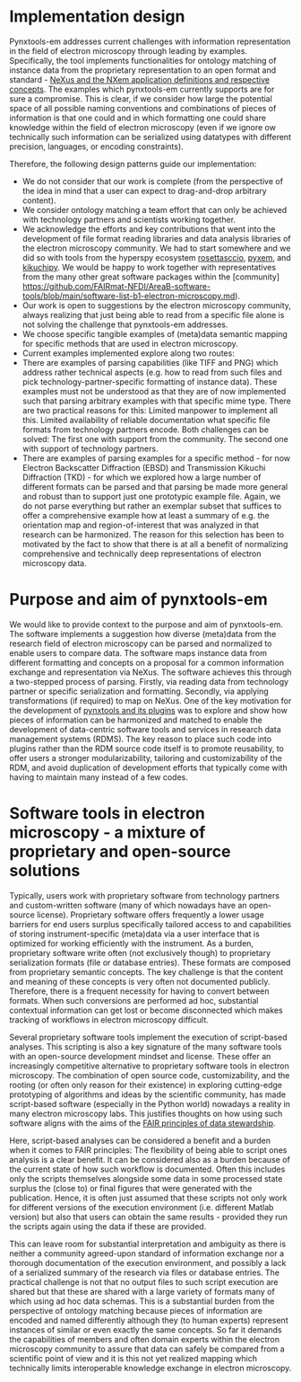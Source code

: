 # Implementation design

Pynxtools-em addresses current challenges with information representation in the field of electron microscopy through leading by examples. Specifically, the tool implements functionalities for ontology matching of instance data from the proprietary representation to an open format and standard - [NeXus and the NXem application definitions and respective concepts](https://fairmat-nfdi.github.io/nexus_definitions). The examples which pynxtools-em currently supports are for sure a compromise. This is clear, if we consider how large the potential space of all possible naming conventions and combinations of pieces of information is that one could and in which formatting one could share knowledge within the field of electron microscopy (even if we ignore ow technically such information can be serialized using datatypes with different precision, languages, or encoding constraints). 

Therefore, the following design patterns guide our implementation:

- We do not consider that our work is complete (from the perspective of the idea in mind that a user can expect to drag-and-drop arbitrary content).
- We consider ontology matching a team effort that can only be achieved with technology partners and scientists working together.
- We acknowledge the efforts and key contributions that went into the development of file format reading libraries and data analysis libraries of the electron microscopy community. We had to start somewhere and we did so with tools from the hyperspy ecosystem [rosettasccio](https://github.com/hyperspy/rosettasciio), [pyxem](https://github.com/pyxem/pyxem), and [kikuchipy](https://github.com/pyxem/kikuchipy). We would be happy to work together with representatives from the many other great software packages within the [community] https://github.com/FAIRmat-NFDI/AreaB-software-tools/blob/main/software-list-b1-electron-microscopy.md).
- Our work is open to suggestions by the electron microscopy community, always realizing that just being able to read from a specific file alone is not solving the challenge that pynxtools-em addresses.
- We choose specific tangible examples of (meta)data semantic mapping for specific methods that are used in electron microscopy.
- Current examples implemented explore along two routes:
- There are examples of parsing capabilities (like TIFF and PNG) which address rather technical aspects (e.g. how to read from such files and pick technology-partner-specific formatting of instance data). These examples must not be understood as that they are of now implemented such that parsing arbitrary examples with that specific mime type. There are two practical reasons for this: Limited manpower to implement all this. Limited availability of reliable documentation what specific file formats from technology partners encode. Both challenges can be solved: The first one with support from the community. The second one with support of technology partners.
- There are examples of parsing examples for a specific method - for now Electron Backscatter Diffraction (EBSD) and Transmission Kikuchi Diffraction (TKD) - for which we explored how a large number of different formats can be parsed and that parsing be made more general and robust than to support just one prototypic example file. Again, we do not parse everything but rather an exemplar subset that suffices to offer a comprehensive example how at least a summary of e.g. the orientation map and region-of-interest that was analyzed in that research can be harmonized. The reason for this selection has been to motivated by the fact to show that there is at all a benefit of normalizing comprehensive and technically deep representations of electron microscopy data.

# Purpose and aim of pynxtools-em
We would like to provide context to the purpose and aim of pynxtools-em. The software implements a suggestion how diverse (meta)data from the research field of electron microscopy can be parsed and normalized to enable users to compare data. The software maps instance data from different formatting and concepts on a proposal for a common information exchange and representation via NeXus. The software achieves this through a two-stepped process of parsing. Firstly, via reading data from technology partner or specific serialization and formatting. Secondly, via applying transformations (if required) to map on NeXus. One of the key motivation for the development of [pynxtools and its plugins](https://github.com/FAIRmat-NFDI/pynxtools) was to explore and show how pieces of information can be harmonized and matched to enable the development of data-centric software tools and services in research data management systems (RDMS). The key reason to place such code into plugins rather than the RDM source code itself is to promote reusability, to offer users a stronger modularizability, tailoring and customizability of the RDM, and avoid duplication of development efforts that typically come with having to maintain many instead of a few codes.

# Software tools in electron microscopy - a mixture of proprietary and open-source solutions
Typically, users work with proprietary software from technology partners and custom-written software (many of which nowadays have an open-source license). Proprietary software offers frequently a lower usage barriers for end users surplus specifically tailored
access to and capabilities of storing instrument-specific (meta)data via a user interface that is optimized for working efficiently with the instrument.
As a burden, proprietary software write often (not exclusively though) to proprietary serialization formats (file or database entries). These formats are composed from proprietary semantic concepts. The key challenge is that the content and meaning of these concepts is very often not documented publicly. Therefore, there is a frequent necessity for having to convert between formats. When such conversions are performed ad hoc, substantial contextual information can get lost or become disconnected which makes tracking of workflows in electron microscopy difficult.

Several proprietary software tools implement the execution of script-based analyses. This scripting is also a key signature of the many software tools with an open-source development mindset and license. These offer an increasingly competitive alternative to proprietary software tools in electron microscopy. The combination of open source code, customizability, and the rooting (or often only reason for their existence) in exploring cutting-edge prototyping of algorithms and ideas by the scientific community, has made script-based software (especially in the Python world) nowadays a reality in many electron microscopy labs. This justifies thoughts on how using such software aligns with the aims of the [FAIR principles of data stewardship](https://doi.org/10.1162/dint_r_00024).

Here, script-based analyses can be considered a benefit and a burden when it comes to FAIR principles: The flexibility of being able to script ones analysis is a clear benefit. It can be considered also as a burden because of the current state of how such workflow is documented. Often this includes only the scripts themselves alongside some data in some processed state surplus the (close to) or final figures that were generated with the publication. Hence, it is often just assumed that these scripts not only work for different versions of the execution environment (i.e. different Matlab version) but also that users can obtain the same results - provided they run the scripts again using the data if these are provided.

This can leave room for substantial interpretation and ambiguity as there is neither a community agreed-upon standard of information exchange nor a thorough documentation of the execution environment, and possibly a lack of a serialized summary of the research via files or database entries. The practical challenge is not that no output files to such script execution are shared but that these are shared with a large variety of formats many of which using ad hoc data schemas. This is a substantial burden from the perspective of ontology matching because pieces of information are encoded and named differently although they (to human experts) represent instances of similar or even exactly the same concepts. So far it demands the capabilities of members and often domain experts within the electron microscopy community to assure that data can safely be compared from a scientific point of view and it is this not yet realized mapping which technically limits interoperable knowledge exchange in electron microscopy.
